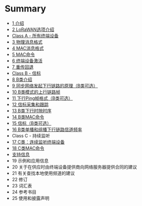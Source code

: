 # Summary

* [1 介绍](README.md)
* [2 LoRaWAN选项介绍](chapter1.md)
* [Class A - 所有终端设备](class-a-suo-you-zhong-duan-she-bei.md)
* [3 物理消息格式](wu-li-xiao-xi-ge-shi.md)
* [4 MAC消息格式](macxiao-xi-ge-shi.md)
* [5 MAC命令](macming-ling.md)
* [6 终端设备激活](zhong-duan-she-bei-ji-huo.md)
* [7 重传回退](zhong-chuan-hui-tui.md)
* [Class B - 信标](class-b-xin-biao.md)
* [8 B类介绍](blei-jie-shao.md)
* [9 同步网络发起下行链路的原理（B类可选）](9-tong-bu-wang-luo-fa-qi-xia-xing-lian-lu-de-yuan-li.md)
* [10 B类模式的上行链路帧](10-blei-mo-shi-de-shang-xing-lian-lu-zheng.md)
* [11 下行Ping帧格式（B类可选）](11-xia-xing-ping-zheng-ge-shi-ff08-b-lei-xuan-xiang-ff09.md)
* [12 信标采集和跟踪](12-xin-biao-cai-ji-he-gen-zong.md)
* [13 B类下行时隙时序](13-blei-xia-xing-shi-xi-shi-xu.md)
* [14 B类MAC命令](14-blei-mac-ming-ling.md)
* [15 信标（B类可选）](15-xin-biao-ff08-b-lei-xuan-xiang-ff09.md)
* [16 B类单播和组播下行链路信道频率](16-blei-dan-bo-he-duo-bo-xia-xing-lian-lu-xin-dao-pin-lv.md)
* Class C - 持续监听
* [17 C类：连续监听终端设备](17-clei-ff1a-lian-xu-jian-ting-zhong-duan-she-bei.md)
* [18 C类MAC命令](18-clei-mac-ming-ling.md)
* [支持信息](zhi-chi-xin-xi.md)
* 19 示例和应用信息
* 20 关于在供应时由终端设备提供商向网络服务器提供合同的建议
* 21 有关查找本地使用频道的建议
* 22 修订
* 23 词汇表
* 24 参考书目
* 25 使用和披露声明

